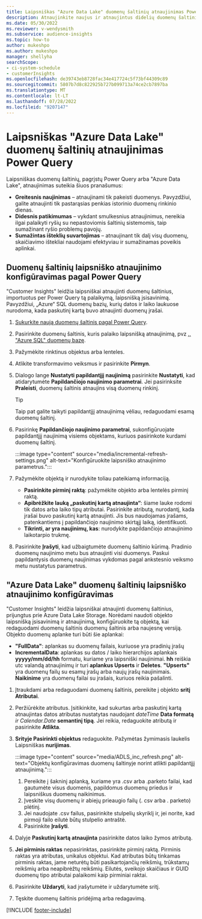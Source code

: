 ```yaml
---
title: Laipsniškas "Azure Data Lake" duomenų šaltinių atnaujinimas Power Query
description: Atnaujinkite naujus ir atnaujintus didelių duomenų šaltinių duomenis, pagrįstus Power Query arba "Azure" duomenų ežero duomenų šaltiniais.
ms.date: 05/30/2022
ms.reviewer: v-wendysmith
ms.subservice: audience-insights
ms.topic: how-to
author: mukeshpo
ms.author: mukeshpo
manager: shellyha
searchScope:
- ci-system-schedule
- customerInsights
ms.openlocfilehash: de39743eb8728fac34e417724c5f73bf44309c89
ms.sourcegitcommit: 5807b7d8c822925b727b099713a74ce2cb7897ba
ms.translationtype: MT
ms.contentlocale: lt-LT
ms.lasthandoff: 07/28/2022
ms.locfileid: "9207147"
---
```

# <a name="incremental-refresh-for-power-query-and-azure-data-lake-data-sources"></a>Laipsniškas "Azure Data Lake" duomenų šaltinių atnaujinimas Power Query

Laipsniškas duomenų šaltinių, pagrįstų Power Query arba "Azure Data Lake", atnaujinimas suteikia šiuos pranašumus:

- **Greitesnis naujinimas** – atnaujinami tik pakeisti duomenys. Pavyzdžiui, galite atnaujinti tik pastarąsias penkias istorinio duomenų rinkinio dienas.
- **Didesnis patikimumas** – vykdant smulkesnius atnaujinimus, nereikia ilgai palaikyti ryšių su nepastoviomis šaltinių sistemomis, taip sumažinant ryšio problemų pavojų.
- **Sumažintas išteklių suvartojimas** – atnaujinant tik dalį visų duomenų, skaičiavimo ištekliai naudojami efektyviau ir sumažinamas poveikis aplinkai.

## <a name="configure-incremental-refresh-for-data-sources-based-on-power-query"></a>Duomenų šaltinių laipsniško atnaujinimo konfigūravimas pagal Power Query

"Customer Insights" leidžia laipsniškai atnaujinti duomenų šaltinius, importuotus per Power Query tą palaikymą, laipsnišką įsisavinimą. Pavyzdžiui, „Azure“ SQL duomenų bazių, kurių datos ir laiko laukuose nurodoma, kada paskutinį kartą buvo atnaujinti duomenų įrašai.

1. [Sukurkite naują duomenų šaltinis pagal Power Query](connect-power-query.md).

1. Pasirinkite duomenų šaltinis, kuris palaiko laipsnišką atnaujinimą, pvz [., "Azure SQL" duomenų bazę](/power-query/connectors/azuresqldatabase).

1. Pažymėkite rinktinus objektus arba lenteles.

1. Atlikite transformavimo veiksmus ir pasirinkite **Pirmyn**.

1. Dialogo lange **Nustatyti papildantįjį naujinimą** pasirinkite **Nustatyti**, kad atidarytumėte **Papildančiojo naujinimo parametrai**. Jei pasirinksite **Praleisti**, duomenų šaltinis atnaujins visą duomenų rinkinį.
   > [!TIP]
   > Taip pat galite taikyti papildantįjį atnaujinimą vėliau, redaguodami esamą duomenų šaltinį.

1. Pasirinkę **Papildančiojo naujinimo parametrai**, sukonfigūruojate papildantįjį naujinimą visiems objektams, kuriuos pasirinkote kurdami duomenų šaltinį.

   :::image type="content" source="media/incremental-refresh-settings.png" alt-text="Konfigūruokite laipsniško atnaujinimo parametrus.":::

1. Pažymėkite objektą ir nurodykite toliau pateikiamą informaciją.

   - **Pasirinkite pirminį raktą**: pažymėkite objekto arba lentelės pirminį raktą.
   - **Apibrėžkite lauką „paskutinį kartą atnaujinta“**: šiame lauke rodomi tik datos arba laiko tipų atributai. Pasirinkite atributą, nurodantį, kada įrašai buvo paskutinį kartą atnaujinti. Jis bus naudojamas įrašams, patenkantiems į papildančiojo naujinimo skirtąjį laiką, identifikuoti.
   - **Tikrinti, ar yra naujinimų, kas**: nurodykite papildančiojo atnaujinimo laikotarpio trukmę.

1. Pasirinkite **Įrašyti**, kad užbaigtumėte duomenų šaltinio kūrimą. Pradinio duomenų naujinimo metu bus atnaujinti visi duomenys. Paskui papildantysis duomenų naujinimas vykdomas pagal ankstesnio veiksmo metu nustatytus parametrus.

## <a name="configure-incremental-refresh-for-azure-data-lake-data-sources"></a>"Azure Data Lake" duomenų šaltinių laipsniško atnaujinimo konfigūravimas

"Customer Insights" leidžia laipsniškai atnaujinti duomenų šaltinius, prijungtus prie Azure Data Lake Storage. Norėdami naudoti objekto laipsnišką įsisavinimą ir atnaujinimą, konfigūruokite tą objektą, kai redaguodami duomenų šaltinis duomenų šaltinis arba naujesnę versiją. Objekto duomenų aplanke turi būti šie aplankai:

- **"FullData"**: aplankas su duomenų failais, kuriuose yra pradinių įrašų
- **IncrementalData**: aplankas su datos / laiko hierarchijos aplankais **yyyyy/mm/dd/hh** formatu, kuriame yra laipsniški naujinimai. **hh** reiškia utc valandą atnaujinimų ir turi **aplankus Upserts** ir **Deletes**. **"Upserts"** yra duomenų failų su esamų įrašų arba naujų įrašų naujinimais. **Naikinime** yra duomenų failai su įrašais, kuriuos reikia pašalinti.

1. Įtraukdami arba redaguodami duomenų šaltinis, pereikite į objekto **sritį Atributai**.

1. Peržiūrėkite atributus. Įsitikinkite, kad sukurtas arba paskutinį kartą atnaujintas datos atributas nustatytas naudojant *dateTime* **Data formatą** *ir Calendar.Date* **semantinį tipą**. Jei reikia, redaguokite atributą ir pasirinkite **Atlikta**.

1. **Srityje Pasirinkti objektus** redaguokite. Pažymėtas žymimasis laukelis Laipsniškas **nurijimas**.

   :::image type="content" source="media/ADLS_inc_refresh.png" alt-text="Objektų konfigūravimas duomenų šaltinyje norint atlikti papildantįjį atnaujinimą.":::

   1. Pereikite į šakninį aplanką, kuriame yra .csv arba .parketo failai, kad gautumėte visus duomenis, papildomus duomenų priedus ir laipsniškus duomenų naikinimus.
   1. Įveskite visų duomenų ir abiejų prieaugio failų (\. csv arba \. parketo) plėtinį.
   1. Jei naudojate .csv failus, pasirinkite stulpelių skyriklį ir, jei norite, kad pirmoji failo eilutė būtų stulpelio antraštė.
   1. Pasirinkite **Įrašyti**.

1. Dalyje **Paskutinį kartą atnaujinta** pasirinkite datos laiko žymos atributą.

1. **Jei pirminis raktas** nepasirinktas, pasirinkite pirminį raktą. Pirminis raktas yra atributas, unikalus objektui. Kad atributas būtų tinkamas pirminis raktas, jame neturėtų būti pasikartojančių reikšmių, trūkstamų reikšmių arba neapibrėžtų reikšmių. Eilutės, sveikojo skaičiaus ir GUID duomenų tipo atributai palaikomi kaip pirminiai raktai.

1. Pasirinkite **Uždaryti**, kad įrašytumėte ir uždarytumėte sritį.

1. Tęskite duomenų šaltinis pridėjimą arba redagavimą.

[!INCLUDE [footer-include](includes/footer-banner.md)]
